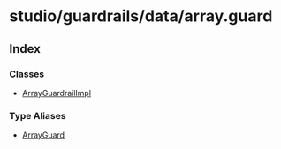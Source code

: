# studio/guardrails/data/array.guard

## Index

### Classes

- [ArrayGuardrailImpl](classes/ArrayGuardrailImpl.md)

### Type Aliases

- [ArrayGuard](type-aliases/ArrayGuard.md)

